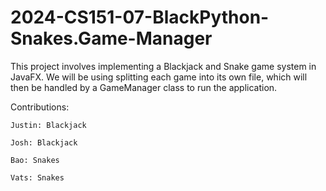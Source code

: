 # 2024-CS151-07-BlackPython-Snakes.Game-Manager

This project involves implementing a Blackjack and Snake game system in JavaFX. 
We will be using splitting each game into its own file, which will then be handled 
by a GameManager class to run the application.

Contributions:

    Justin: Blackjack

    Josh: Blackjack

    Bao: Snakes

    Vats: Snakes
